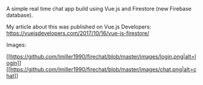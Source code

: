A simple real time chat app build using Vue.js and Firestore (new Firebase database).

My article about this was published on Vue.js Developers: https://vuejsdevelopers.com/2017/10/16/vue-js-firestore/

Images:

[[https://github.com/lmiller1990/firechat/blob/master/images/login.png|alt=login]]
[[https://github.com/lmiller1990/firechat/blob/master/images/chat.png|alt=chat]]

